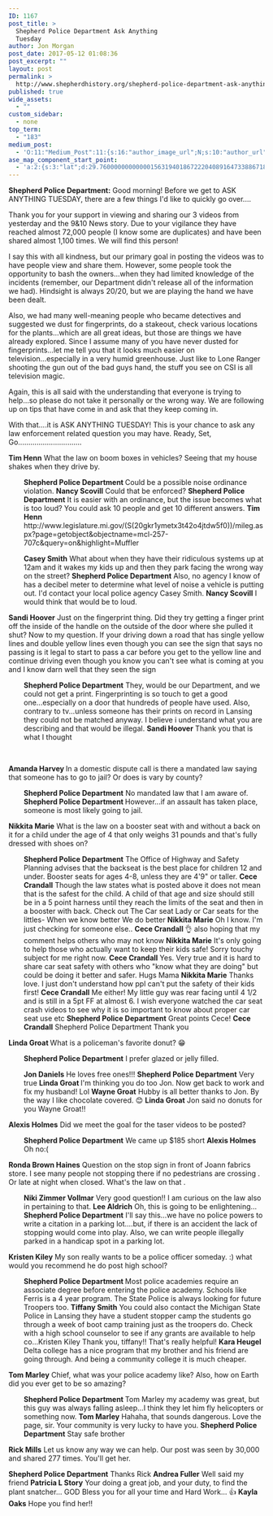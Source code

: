 ```yaml
---
ID: 1167
post_title: >
  Shepherd Police Department Ask Anything
  Tuesday
author: Jon Morgan
post_date: 2017-05-12 01:08:36
post_excerpt: ""
layout: post
permalink: >
  http://www.shepherdhistory.org/shepherd-police-department-ask-anything-tuesday/
published: true
wide_assets:
  - ""
custom_sidebar:
  - none
top_term:
  - "183"
medium_post:
  - 'O:11:"Medium_Post":11:{s:16:"author_image_url";N;s:10:"author_url";N;s:11:"byline_name";N;s:12:"byline_email";N;s:10:"cross_link";s:2:"no";s:2:"id";N;s:21:"follower_notification";s:3:"yes";s:7:"license";s:19:"all-rights-reserved";s:14:"publication_id";s:12:"881fb60cdbf3";s:6:"status";s:4:"none";s:3:"url";N;}'
ase_map_component_start_point:
  - 'a:2:{s:3:"lat";d:29.760000000000001563194018672220408916473388671875;s:3:"lng";d:-95.3799999999999954525264911353588104248046875;}'
---
```

<b>Shepherd Police Department:</b> Good morning! Before we get to ASK ANYTHING TUESDAY, there are a few things I'd like to quickly go over....

Thank you for your support in viewing and sharing our 3 videos from yesterday and the 9&amp;10 News story. Due to your vigilance they have reached almost 72,000 people (I know some are duplicates) and have been shared almost 1,100 times. We will find this person!

I say this with all kindness, but our primary goal in posting the videos was to have people view and share them. However, some people took the opportunity to bash the owners...when they had limited knowledge of the incidents (remember, our Department didn't release all of the information we had). Hindsight is always 20/20, but we are playing the hand we have been dealt.

Also, we had many well-meaning people who became detectives and suggested we dust for fingerprints, do a stakeout, check various locations for the plants...which are all great ideas, but those are things we have already explored. Since I assume many of you have never dusted for fingerprints...let me tell you that it looks much easier on television...especially in a very humid greenhouse. Just like to Lone Ranger shooting the gun out of the bad guys hand, the stuff you see on CSI is all television magic.

Again, this is all said with the understanding that everyone is trying to help...so please do not take it personally or the wrong way. We are following up on tips that have come in and ask that they keep coming in.

With that....it is ASK ANYTHING TUESDAY! This is your chance to ask any law enforcement related question you may have. Ready, Set, Go...............................

<b>Tim Henn</b> What the law on boom boxes in vehicles? Seeing that my house shakes when they drive by.
<p style="padding-left: 30px;"><b>Shepherd Police Department </b>Could be a possible noise ordinance violation.
<b>Nancy Scovill</b> Could that be enforced?
<b>Shepherd Police Department</b> It is easier with an ordinance, but the issue becomes what is too loud? You could ask 10 people and get 10 different answers.
<b>Tim Henn </b>http://www.legislature.mi.gov/(S(20gkr1ymetx3t42o4jtdw5f0))/mileg.aspx?page=getobject&amp;objectname=mcl-257-707c&amp;query=on&amp;highlight=Muffler</p>
<p style="padding-left: 30px;"><b>Casey Smith</b> What about when they have their ridiculous systems up at 12am and it wakes my kids up and then they park facing the wrong way on the street?
<b>Shepherd Police Department</b> Also, no agency I know of has a decibel meter to determine what level of noise a vehicle is putting out. I'd contact your local police agency Casey Smith.
<b>Nancy Scovill</b> I would think that would be to loud.</p>
<b>Sandi Hoover</b> Just on the fingerprint thing. Did they try getting a finger print off the inside of the handle on the outside of the door where she pulled it shut? Now to my question. If your driving down a road that has single yellow lines and double yellow lines even though you can see the sign that says no passing is it legal to start to pass a car before you get to the yellow line and continue driving even though you know you can't see what is coming at you and I know darn well that they seen the sign
<p style="padding-left: 30px;"><b>Shepherd Police Department</b> They, would be our Department, and we could not get a print. Fingerprinting is so touch to get a good one...especially on a door that hundreds of people have used. Also, contrary to tv...unless someone has their prints on record in Lansing they could not be matched anyway. I believe i understand what you are describing and that would be illegal.
<b>Sandi Hoover</b> Thank you that is what I thought</p>
&nbsp;

<b>Amanda Harvey </b>In a domestic dispute call is there a mandated law saying that someone has to go to jail? Or does is vary by county?
<p style="padding-left: 30px;"><b>Shepherd Police Department</b> No mandated law that I am aware of.
<b>Shepherd Police Department </b>However...if an assault has taken place, someone is most likely going to jail.</p>
<b>Nikkita Marie</b> What is the law on a booster seat with and without a back on it for a child under the age of 4 that only weighs 31 pounds and that's fully dressed with shoes on?
<p style="padding-left: 30px;"><b>Shepherd Police Department</b> The Office of Highway and Safety Planning advises that the backseat is the best place for children 12 and under. Booster seats for ages 4-8, unless they are 4'9" or taller.
<b>Cece Crandall</b> Though the law states what is posted above it does not mean that is the safest for the child. A child of that age and size should still be in a 5 point harness until they reach the limits of the seat and then in a booster with back. Check out The Car seat Lady or Car seats for the littles-
When we know better
We do better
<b>Nikkita Marie</b> Oh I know. I'm just checking for someone else..
<b>Cece Crandall </b> 👌 also hoping that my comment helps others who may not know
<b>Nikkita Marie</b> It's only going to help those who actually want to keep their kids safe! Sorry touchy subject for me right now.
<b>Cece Crandall</b> Yes. Very true and it is hard to share car seat safety with others who "know what they are doing" but could be doing it better and safer. Hugs Mama
<b>Nikkita Marie</b> Thanks love. I just don't understand how ppl can't put the safety of their kids first!
<b>Cece Crandall</b> Me either! My little guy was rear facing until 4 1/2 and is still in a 5pt FF at almost 6. I wish everyone watched the car seat crash videos to see why it is so important to know about proper car seat use etc
<b>Shepherd Police Department</b> Great points Cece!
<b>Cece Crandall</b> Shepherd Police Department Thank you</p>
<b>Linda Groat </b>What is a policeman's favorite donut? 😁
<p style="padding-left: 30px;"><b>Shepherd Police Department</b> I prefer glazed or jelly filled.</p>
<p style="padding-left: 30px;"><b>Jon Daniels</b> He loves free ones!!!
<b>Shepherd Police Department</b> Very true
<b>Linda Groat </b>I'm thinking you do too Jon. Now get back to work and fix my husband! Lol
<b>Wayne Groat</b> Hubby is all better thanks to Jon. By the way I like chocolate covered. 😊
<b>Linda Groat</b> Jon said no donuts for you Wayne Groat!!</p>
<b>Alexis Holmes</b> Did we meet the goal for the taser videos to be posted?
<p style="padding-left: 30px;"><b>Shepherd Police Department</b> We came up $185 short
<b>Alexis Holmes</b> Oh no:(</p>
<b>Ronda Brown Haines</b> Question on the stop sign in front of Joann fabrics store. I see many people not stopping there if no pedestrians are crossing . Or late at night when closed. What's the law on that .
<p style="padding-left: 30px;"><b>Niki Zimmer Vollmar</b> Very good question!! I am curious on the law also in pertaining to that.
<b>Lee Aldrich</b> Oh, this is going to be enlightening...
<b>Shepherd Police Department</b> I'll say this...we have no police powers to write a citation in a parking lot....but, if there is an accident the lack of stopping would come into play. Also, we can write people illegally parked in a handicap spot in a parking lot.</p>
<b>Kristen Kiley</b> My son really wants to be a police officer someday. :) what would you recommend he do post high school?
<p style="padding-left: 30px;"><b>Shepherd Police Department </b>Most police academies require an associate degree before entering the police academy. Schools like Ferris is a 4 year program. The State Police is always looking for future Troopers too.
<b>Tiffany Smith</b> You could also contact the Michigan State Police in Lansing they have a student stopper camp the students go through a week of boot camp training just as the troopers do. Check with a high school counselor to see if any grants are available to help co...Kristen Kiley Thank you, tiffany!! That's really helpful!
<b>Kara Heugel</b> Delta college has a nice program that my brother and his friend are going through. And being a community college it is much cheaper.</p>
<b>Tom Marley</b> Chief, what was your police academy like? Also, how on Earth did you ever get to be so amazing?
<p style="padding-left: 30px;"><b>Shepherd Police Department </b>Tom Marley my academy was great, but this guy was always falling asleep...I think they let him fly helicopters or something now.
<b>Tom Marley</b> Hahaha, that sounds dangerous. Love the page, sir. Your community is very lucky to have you.
<b>Shepherd Police Department</b> Stay safe brother</p>
<b>Rick Mills</b> Let us know any way we can help. Our post was seen by 30,000 and shared 277 times. You'll get her.

<b>Shepherd Police Department</b> Thanks Rick
<b>Andrea Fuller</b> Well said my friend
<b>Patricia L Story</b> Your doing a great job, and your duty, to find the plant snatcher... GOD Bless you for all your time and Hard Work... 👍
<b>Kayla Oaks</b> Hope you find her!!